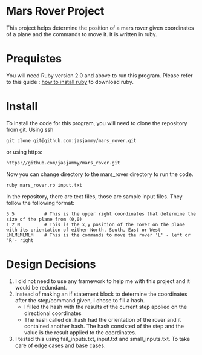 # Mars Rover Project

This project helps determine the position of a mars rover given coordinates of a plane and the commands to move it.
It is written in ruby.

# Prequistes
You will need Ruby version 2.0 and above to run this program. Please refer to this guide : [how to install ruby](https://www.phusionpassenger.com/library/walkthroughs/deploy/ruby/ownserver/nginx/oss/install_language_runtime.html) to download ruby.

# Install
To install the code for this program, you will need to clone the repository from git.
Using ssh
```
git clone git@github.com:jasjammy/mars_rover.git
```
or using https:
```
https://github.com/jasjammy/mars_rover.git
```

Now you can change directory to the mars_rover directory to run the code.

```
ruby mars_rover.rb input.txt
```
In the repository, there are text files, those are sample input files.
They follow the following format:
```
5 5           # This is the upper right coordinates that determine the size of the plane from (0,0)
1 2 N         # This is the x,y position of the rover on the plane with its orientation of either North, South, East or West
LMLMLMLMLM    # This is the commands to move the rover 'L' - left or 'R'- right 
```

# Design Decisions
1. I did not need to use any framework to help me with this project and it would be redundant.
2. Instead of making an if statement block to determine the coordinates after the step/command given, I chose to fill a hash.
    * I filled the hash with the results of the current step applied on the directional coordinates
    * The hash called dir_hash had the orientation of the rover and it contained another hash. The hash consisted of the step and the value is the result applied to the coordinates.
3. I tested this using fail_inputs.txt, input.txt and small_inputs.txt. To take care of edge cases and base cases.